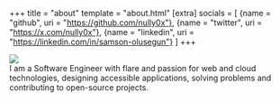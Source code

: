 +++
title = "about"
template = "about.html"
[extra]
socials = [
	{name = "github", uri = "https://github.com/nully0x"},
	{name = "twitter", uri = "https://x.com/nully0x"},
	{name = "linkedin", uri = "https://linkedin.com/in/samson-olusegun"}
]
+++

<img class="col one-third-width right" src="/img/me.jpg">

<br/>
I am a Software Engineer with flare and passion for web and cloud technologies, designing accessible applications, solving problems and contributing to open-source projects.
